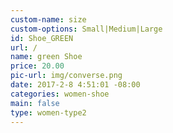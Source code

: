 ```yaml
---
custom-name: size
custom-options: Small|Medium|Large
id: Shoe_GREEN
url: /
name: green Shoe
price: 20.00
pic-url: img/converse.png
date: 2017-2-8 4:51:01 -08:00
categories: women-shoe
main: false
type: women-type2
---
```

